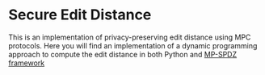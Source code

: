# Secure Edit Distance

This is an implementation of privacy-preserving edit distance using MPC protocols. Here you will find an implementation of a dynamic programming approach to compute the edit distance in both Python and [MP-SPDZ framework](https://github.com/data61/MP-SPDZ)
